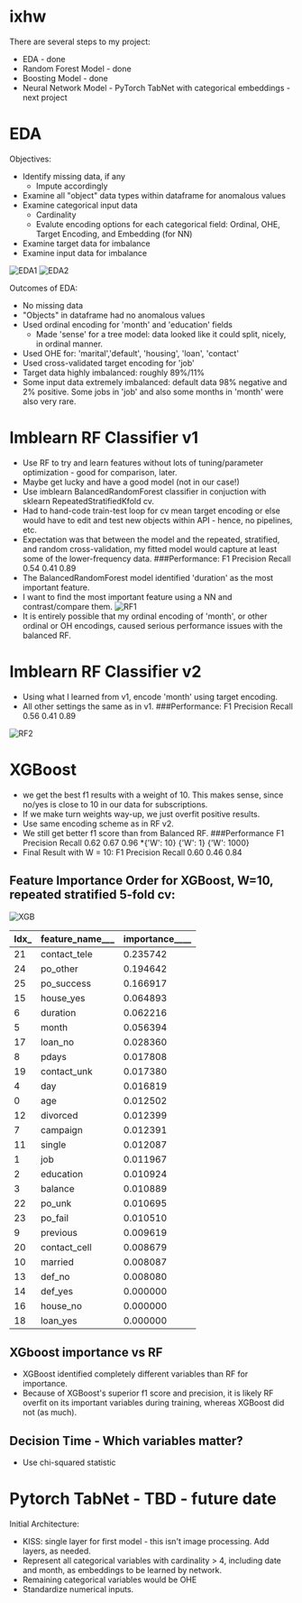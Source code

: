 # ixhw

There are several steps to my project:

* EDA - done
* Random Forest Model - done
* Boosting Model - done
* Neural Network Model - PyTorch TabNet with categorical embeddings - next project


# EDA
Objectives:
* Identify missing data, if any
  * Impute accordingly
* Examine all "object" data types within dataframe for anomalous values
* Examine categorical input data
  * Cardinality
  * Evalute encoding options for each categorical field: Ordinal, OHE, Target Encoding, and Embedding (for NN)
* Examine target data for imbalance
* Examine input data for imbalance

![EDA1](eda_charts_1.png)
![EDA2](eda_chart_2.png)

Outcomes of EDA:
* No missing data
* "Objects" in dataframe had no anomalous values 
* Used ordinal encoding for 'month' and 'education' fields
  * Made 'sense' for a tree model:  data looked like it could split, nicely, in ordinal manner.  
* Used OHE for: 'marital','default', 'housing', 'loan', 'contact'
* Used cross-validated target encoding for 'job'
* Target data highly imbalanced:  roughly 89%/11%
* Some input data extremely imbalanced: default data 98% negative and 2% positive.  Some jobs in 'job' and also some months in 'month' were also very rare.

# Imblearn RF Classifier v1
* Use RF to try and learn features without lots of tuning/parameter optimization - good for comparison, later.
* Maybe get lucky and have a good model (not in our case!)
* Use imblearn BalancedRandomForest classifier in conjuction with sklearn RepeatedStratifiedKfold cv.
* Had to hand-code train-test loop for cv mean target encoding or else would have to edit and test new objects within API - hence, no pipelines, etc.
* Expectation was that between the model and the repeated, stratified, and random cross-validation, my fitted model would capture at least some of the lower-frequency data.
###Performance:
F1            Precision          Recall
0.54          0.41               0.89
* The BalancedRandomForest model identified 'duration' as the most important feature.
* I want to find the most important feature using a NN and contrast/compare them.
![RF1](RF_features.png)
* It is entirely possible that my ordinal encoding of 'month', or other ordinal or OH encodings, caused serious performance issues with the balanced RF.  

# Imblearn RF Classifier v2
* Using what I learned from v1, encode 'month' using target encoding.
* All other settings the same as in v1.
###Performance:
F1            Precision          Recall
0.56          0.41               0.89

![RF2](rf_tgt.png)

# XGBoost
* we get the best f1 results with a weight of 10.  This makes sense, since no/yes is close to 10 in our data for subscriptions.
* If we make turn weights way-up, we just overfit positive results.
* Use same encoding scheme as in RF v2.
* We still get better f1 score than from Balanced RF.
###Performance
F1            Precision          Recall
0.62          0.67               0.96
*{'W': 10}    {'W': 1}          {'W': 1000}
* Final Result with W = 10:
F1            Precision      Recall
0.60          0.46           0.84

## Feature Importance Order for XGBoost, W=10, repeated stratified 5-fold cv:
![XGB](xgboost_impt.png)

Idx_|feature_name___|__importance______
----|---------------|------------------       
21 | contact_tele   |        0.235742
24 |     po_other   |        0.194642
25 |   po_success   |        0.166917
15 |    house_yes   |        0.064893
6  |     duration   |        0.062216
5  |        month   |        0.056394
17 |      loan_no   |        0.028360
8  |        pdays   |         0.017808
19 |  contact_unk   |        0.017380
4  |          day   |        0.016819
0  |          age   |         0.012502
12 |     divorced   |         0.012399
7  |     campaign   |         0.012391
11 |       single   |         0.012087
1  |          job   |         0.011967
2  |    education   |         0.010924
3  |      balance   |         0.010889
22 |       po_unk   |         0.010695
23 |      po_fail   |         0.010510
9  |     previous   |         0.009619
20 | contact_cell   |         0.008679
10 |      married   |         0.008087
13 |       def_no   |         0.008080
14 |      def_yes   |         0.000000
16 |     house_no   |         0.000000
18 |     loan_yes   |         0.000000

## XGboost importance vs RF
* XGBoost identified completely different variables than RF for importance.
* Because of XGBoost's superior f1 score and precision, it is likely RF overfit on its important variables during training, whereas XGBoost did not (as much).

## Decision Time - Which variables matter?
* Use chi-squared statistic 

# Pytorch TabNet - TBD - future date
Initial Architecture:
* KISS:  single layer for first model - this isn't image processing. Add layers, as needed.
* Represent all categorical variables with cardinality > 4, including date and month, as embeddings to be learned by network.
 * Remaining categorical variables would be OHE
* Standardize numerical inputs.
